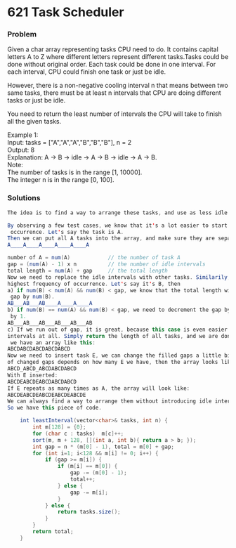 # 621 Task Scheduler

### Problem

Given a char array representing tasks CPU need to do. It contains capital letters A to Z where different letters represent different tasks.Tasks could be done without original order. Each task could be done in one interval. For each interval, CPU could finish one task or just be idle.

However, there is a non-negative cooling interval n that means between two same tasks, there must be at least n intervals that CPU are doing different tasks or just be idle.

You need to return the least number of intervals the CPU will take to finish all the given tasks.

Example 1:  
Input: tasks = \["A","A","A","B","B","B"\], n = 2  
Output: 8  
Explanation: A -&gt; B -&gt; idle -&gt; A -&gt; B -&gt; idle -&gt; A -&gt; B.  
Note:  
The number of tasks is in the range \[1, 10000\].  
The integer n is in the range \[0, 100\].

### Solutions

```java
The idea is to find a way to arrange these tasks, and use as less idle intervals as possible.

By observing a few test cases, we know that it's a lot easier to start from the task with the highest frequency of
 occurrence. Let's say the task is A.
Then we can put all A tasks into the array, and make sure they are separated by n idle inervals.
A____A____A____A____A____A

number of A = num(A)            // the number of task A
gap = (num(A) - 1) x n          // the number of idle intervals
total length = num(A) + gap     // the total length
Now we need to replace the idle intervals with other tasks. Similarily, we'd better start from tasks with the second 
highest frequency of occurrence. Let's say it's B, then
a) if num(B) < num(A) && num(B) < gap, we know that the total length will not be affected. We simply decrement the
 gap by num(B).
AB___AB___AB____A____A____A
b) if num(B) == num(A) && num(B) < gap, we need to decrement the gap by num(B) - 1, and also increment total length
 by 1.
AB___AB___AB___AB___AB___AB
c) If we run out of gap, it is great, because this case is even easier to handle. It means we don't need any idle 
intervals at all. Simply return the length of all tasks, and we are done. Why? Let's say We have all gaps filled,
 we have an array like this:
ABCDABCDABCDABCDABCD
Now we need to insert task E, we can change the filled gaps a little bit, make extra spaces for task E, the number 
of changed gaps depends on how many E we have, then the array looks like:
ABCD_ABCD_ABCDABCDABCD
With E inserted:
ABCDEABCDEABCDABCDABCD
If E repeats as many times as A, the array will look like:
ABCDEABCDEABCDEABCDEABCDE
We can always find a way to arrange them without introducing idle intervals.
So we have this piece of code.

    int leastInterval(vector<char>& tasks, int n) {
        int m[128] = {0};
        for (char c : tasks)  m[c]++;  
        sort(m, m + 128, [](int a, int b){ return a > b; });
        int gap = n * (m[0] - 1), total = m[0] + gap;
        for (int i=1; i<128 && m[i] != 0; i++) {
            if (gap >= m[i]) {
                if (m[i] == m[0]) {
                    gap -= (m[0] - 1);      
                    total++;
                } else {
                    gap -= m[i];
                }
            } else {
                return tasks.size();
            }
        } 
        return total;
    }
```



